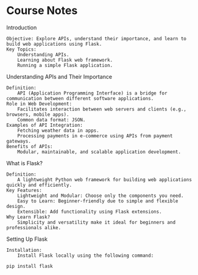 # Course Notes

Introduction

    Objective: Explore APIs, understand their importance, and learn to build web applications using Flask.
    Key Topics:
        Understanding APIs.
        Learning about Flask web framework.
        Running a simple Flask application.

Understanding APIs and Their Importance

    Definition:
        API (Application Programming Interface) is a bridge for communication between different software applications.
    Role in Web Development:
        Facilitates interaction between web servers and clients (e.g., browsers, mobile apps).
        Common data format: JSON.
    Examples of API Integration:
        Fetching weather data in apps.
        Processing payments in e-commerce using APIs from payment gateways.
    Benefits of APIs:
        Modular, maintainable, and scalable application development.

What is Flask?

    Definition:
        A lightweight Python web framework for building web applications quickly and efficiently.
    Key Features:
        Lightweight and Modular: Choose only the components you need.
        Easy to Learn: Beginner-friendly due to simple and flexible design.
        Extensible: Add functionality using Flask extensions.
    Why Learn Flask?
        Simplicity and versatility make it ideal for beginners and professionals alike.

Setting Up Flask

    Installation:
        Install Flask locally using the following command:


```bash
pip install flask
```